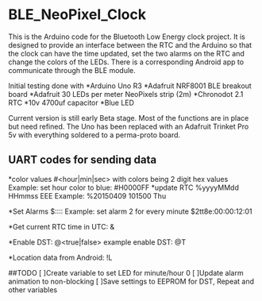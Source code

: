 # BLE_NeoPixel_Clock

This is the Arduino code for the Bluetooth Low Energy clock project. It is designed to provide an interface between the RTC and the Arduino so that the clock can have the time updated, set the two alarms on the RTC and change the colors of the LEDs. There is a corresponding Android app to communicate through the BLE module.

Initial testing done with 
*Arduino Uno R3
*Adafruit NRF8001 BLE breakout board
*Adafruit 30 LEDs per meter NeoPixels strip (2m)
*Chronodot 2.1 RTC
*10v 4700uf capacitor
*Blue LED


Current version is still early Beta stage. Most of the functions are in place but need refined. The Uno has been replaced with an Adafruit Trinket Pro 5v with everything soldered to a perma-proto board.

## UART codes for sending data
*color values #<hour|min|sec><Red><Green><Blue> with colors being 2 digit hex values
	Example: set hour color to blue: #H0000FF
*update RTC %yyyyMMdd HHmmss EEE
	Example: %20150409 101500 Thu

*Set Alarms $<alarm num><enable><repeating>:<sec>:<min>:<hour>:<day>
	Example: set alarm 2 for every minute $2tt8e:00:00:12:01

*Get current RTC time in UTC: &

*Enable DST: @<true|false>
	example enable DST: @T

*Location data from Android: !L

##TODO
[ ]Create variable to set LED for minute/hour 0
[ ]Update alarm animation to non-blocking
[ ]Save settings to EEPROM for DST, Repeat and other variables